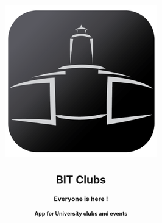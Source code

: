 
<div align="center">
  <a href="#">
    <img src="https://raw.githubusercontent.com/mayukhpankaj/BIT-Clubs/main/assets/bit%20clubs.png?token=GHSAT0AAAAAABN6I2LTIDY6OCXX4YCY4DZUYPDFQFQ" alt="BIT clubs" width="400" >
  </a>
  <h1 align="center">
    BIT Clubs
  </h1>
  <h3 align="center">
Everyone is here !   
  </h3>
<h4 align="center">
  App for University clubs and events
</h4>
</div>




